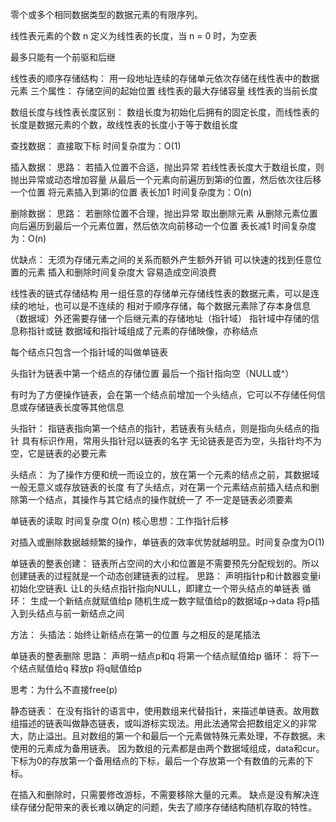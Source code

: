 零个或多个相同数据类型的数据元素的有限序列。

线性表元素的个数 n 定义为线性表的长度，当 n = 0 时，为空表

最多只能有一个前驱和后继

线性表的顺序存储结构：
用一段地址连续的存储单元依次存储在线性表中的数据元素
三个属性：
存储空间的起始位置
线性表的最大存储容量
线性表的当前长度

数组长度与线性表长度区别：
数组长度为初始化后拥有的固定长度，而线性表的长度是数据元素的个数，故线性表的长度小于等于数组长度

查找数据：
直接取下标
时间复杂度为：O(1)

插入数据：
思路：
若插入位置不合适，抛出异常
若线性表长度大于数组长度，则抛出异常或动态增加容量
从最后一个元素向前遍历到第i的位置，然后依次往后移一个位置
将元素插入到第i的位置
表长加1
时间复杂度为：O(n)

删除数据：
思路：
若删除位置不合理，抛出异常
取出删除元素
从删除元素位置向后遍历到最后一个元素位置，然后依次向前移动一个位置
表长减1
时间复杂度为：O(n)

优缺点：
无须为存储元素之间的关系而额外产生额外开销
可以快速的找到任意位置的元素
插入和删除时间复杂度大
容易造成空间浪费

线性表的链式存储结构
用一组任意的存储单元存储线性表的数据元素，可以是连续的地址，也可以是不连续的
相对于顺序存储，每个数据元素除了存本身信息（数据域）外还需要存储一个后继元素的存储地址（指针域）
指针域中存储的信息称指针或链
数据域和指针域组成了元素的存储映像，亦称结点

每个结点只包含一个指针域的叫做单链表

头指针为链表中第一个结点的存储位置
最后一个指针指向空（NULL或^）

有时为了方便操作链表，会在第一个结点前增加一个头结点，它可以不存储任何信息或存储链表长度等其他信息

头指针：
指链表指向第一个结点的指针，若链表有头结点，则是指向头结点的指针
具有标识作用，常用头指针冠以链表的名字
无论链表是否为空，头指针均不为空，它是链表的必要元素

头结点：
为了操作方便和统一而设立的，放在第一个元素的结点之前，其数据域一般无意义或存放链表的长度
有了头结点，对在第一个元素结点前插入结点和删除第一个结点，其操作与其它结点的操作就统一了
不一定是链表必须要素

单链表的读取
时间复杂度 O(n)
核心思想：工作指针后移

对插入或删除数据越频繁的操作，单链表的效率优势就越明显。时间复杂度为O(1)

单链表的整表创建：
链表所占空间的大小和位置是不需要预先分配规划的。所以创建链表的过程就是一个动态创建链表的过程。
思路：
声明指针p和计数器变量i
初始化空链表L
让L的头结点指针指向NULL，即建立一个带头结点的单链表
循环：
  生成一个新结点就赋值给p
  随机生成一数字赋值给p的数据域p->data
  将p插入到头结点与前一新结点之间

  方法：
  头插法：始终让新结点在第一的位置
  与之相反的是尾插法

单链表的整表删除
思路：
声明一结点p和q
将第一个结点赋值给p
循环：
  将下一个结点赋值给q
  释放p
  将q赋值给p

思考：为什么不直接free(p)

静态链表：
在没有指针的语言中，使用数组来代替指针，来描述单链表。故用数组描述的链表叫做静态链表，或叫游标实现法。用此法通常会把数组定义的非常大，防止溢出。且对数组的第一个和最后一个元素做特殊元素处理，不存数据。未使用的元素成为备用链表。
因为数组的元素都是由两个数据域组成，data和cur。
下标为0的存放第一个备用结点的下标，最后一个存放第一个有数值的元素的下标。

在插入和删除时，只需要修改游标，不需要移除大量的元素。
缺点是没有解决连续存储分配带来的表长难以确定的问题，失去了顺序存储结构随机存取的特性。


